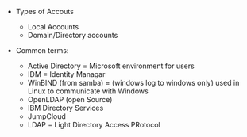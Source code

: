 * Types of Accouts
    - Local Accounts
    - Domain/Directory accounts

* Common terms:
    - Active Directory = Microsoft environment for users
    - IDM = Identity Managar
    - WinBIND (from samba) = (windows log to windows only) used in Linux to communicate with Windows
    - OpenLDAP (open Source)
    - IBM Directory Services
    - JumpCloud
    - LDAP = Light Directory Access PRotocol